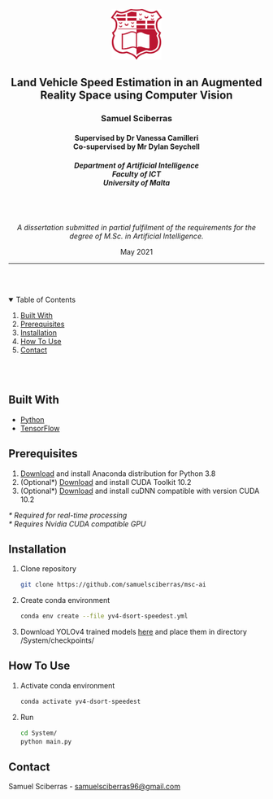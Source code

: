 <p align="center"><a align="center" href="https://www.um.edu.mt/"><img src="UoM.png" alt="Logo" width="100" height="100"></a></p>

<h2 align="center">Land Vehicle Speed Estimation in an Augmented Reality Space using Computer Vision</h2>
<h3 align="center">Samuel Sciberras</h3>
<h4 align="center">Supervised by Dr Vanessa Camilleri<br>Co-supervised by Mr Dylan Seychell</h3>
<h5 align="center">Department of Artificial Intelligence<br>Faculty of ICT<br>University of Malta</h5>

<br><br>
<p align="center"><i>A dissertation submitted in partial fulfilment of the requirements for the degree of M.Sc. in Artificial Intelligence.</i></p>
<p align="center">May 2021</p>
<hr>


<br><br>

<!-- TABLE OF CONTENTS -->
<details open="open">
  <summary>Table of Contents</summary>
  <ol>
    <li><a href="#built-with">Built With</a></li>
    <li><a href="#prerequisites">Prerequisites</a></li>
    <li><a href="#installation">Installation</a></li>
    <li><a href="#how-to-use">How To Use</a></li>
    <li><a href="#contact">Contact</a></li>
  </ol>
</details>

<br><br>


<!-- BUILT WITH -->
## Built With

* [Python](https://www.python.org/)
* [TensorFlow](https://www.tensorflow.org/)


<!-- Prerequisites -->
## Prerequisites

1. [Download](https://www.anaconda.com/) and install Anaconda distribution for Python 3.8
2. (Optional*) [Download](https://developer.nvidia.com/cuda-10.2-download-archive) and install CUDA Toolkit 10.2
3. (Optional*) [Download](https://developer.nvidia.com/rdp/cudnn-archive) and install cuDNN compatible with version CUDA 10.2

<i>* Required for real-time processing<br>* Requires Nvidia CUDA compatible GPU</i>



<!-- Installation -->
## Installation

1. Clone repository
   ```sh
   git clone https://github.com/samuelsciberras/msc-ai
   ```
2. Create conda environment
   ```sh
   conda env create --file yv4-dsort-speedest.yml
   ```
3. Download YOLOv4 trained models [here](https://drive.google.com/file/d/1YGPwcSlXKjyvjSrA2D6m2bvTClRxm73a/view?usp=sharing) and place them in directory /System/checkpoints/
   
<!-- Running -->
## How To Use

1. Activate conda environment
   ```sh
   conda activate yv4-dsort-speedest
   ```
2. Run 
   ```sh
   cd System/
   python main.py
   ```


<!-- Contact-->
## Contact

Samuel Sciberras - samuelsciberras96@gmail.com
